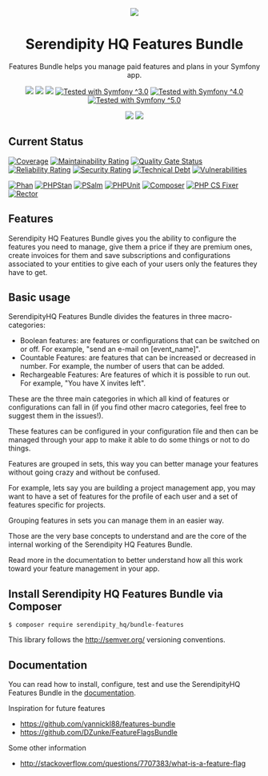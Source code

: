<p align="center">
    <a href="http://www.serendipityhq.com" target="_blank">
        <img style="max-width: 350px" src="http://www.serendipityhq.com/assets/open-source-projects/Logo-SerendipityHQ-Icon-Text-Purple.png">
    </a>
</p>

<h1 align="center">Serendipity HQ Features Bundle</h1>
<p align="center">Features Bundle helps you manage paid features and plans in your Symfony app.</p>
<p align="center">
    <a href="https://github.com/Aerendir/bundle-features/releases"><img src="https://img.shields.io/packagist/v/serendipity_hq/bundle-features.svg?style=flat-square"></a>
    <a href="https://opensource.org/licenses/MIT"><img src="https://img.shields.io/badge/license-MIT-brightgreen.svg?style=flat-square"></a>
    <a href="https://github.com/Aerendir/bundle-features/releases"><img src="https://img.shields.io/packagist/php-v/serendipity_hq/bundle-features?color=%238892BF&style=flat-square&logo=php" /></a>
    <a title="Tested with Symfony ^3.0" href="https://github.com/Aerendir/bundle-features/actions?query=branch%3Adev"><img title="Tested with Symfony ^3.0" src="https://img.shields.io/badge/Symfony-%5E3.0-333?style=flat-square&logo=symfony" /></a>
    <a title="Tested with Symfony ^4.0" href="https://github.com/Aerendir/bundle-features/actions?query=branch%3Adev"><img title="Tested with Symfony ^4.0" src="https://img.shields.io/badge/Symfony-%5E4.0-333?style=flat-square&logo=symfony" /></a>
    <a title="Tested with Symfony ^5.0" href="https://github.com/Aerendir/bundle-features/actions?query=branch%3Adev"><img title="Tested with Symfony ^5.0" src="https://img.shields.io/badge/Symfony-%5E5.0-333?style=flat-square&logo=symfony" /></a>
</p>
<p align="center">
    <a href="https://www.php.net/manual/en/book.intl.php"><img src="https://img.shields.io/badge/Suggests-ext--intl-%238892BF?style=flat-square&logo=php"></a>
    <img src="https://img.shields.io/badge/Suggests-serendipity__hq/component--text--matrix-%238892BF?style=flat-square">
</p>

## Current Status

[![Coverage](https://sonarcloud.io/api/project_badges/measure?project=Aerendir_bundle-features&metric=coverage)](https://sonarcloud.io/dashboard?id=Aerendir_bundle-features)
[![Maintainability Rating](https://sonarcloud.io/api/project_badges/measure?project=Aerendir_bundle-features&metric=sqale_rating)](https://sonarcloud.io/dashboard?id=Aerendir_bundle-features)
[![Quality Gate Status](https://sonarcloud.io/api/project_badges/measure?project=Aerendir_bundle-features&metric=alert_status)](https://sonarcloud.io/dashboard?id=Aerendir_bundle-features)
[![Reliability Rating](https://sonarcloud.io/api/project_badges/measure?project=Aerendir_bundle-features&metric=reliability_rating)](https://sonarcloud.io/dashboard?id=Aerendir_bundle-features)
[![Security Rating](https://sonarcloud.io/api/project_badges/measure?project=Aerendir_bundle-features&metric=security_rating)](https://sonarcloud.io/dashboard?id=Aerendir_bundle-features)
[![Technical Debt](https://sonarcloud.io/api/project_badges/measure?project=Aerendir_bundle-features&metric=sqale_index)](https://sonarcloud.io/dashboard?id=Aerendir_bundle-features)
[![Vulnerabilities](https://sonarcloud.io/api/project_badges/measure?project=Aerendir_bundle-features&metric=vulnerabilities)](https://sonarcloud.io/dashboard?id=Aerendir_bundle-features)

[![Phan](https://github.com/Aerendir/bundle-features/workflows/Phan/badge.svg)](https://github.com/Aerendir/bundle-features/actions?query=branch%3Adev)
[![PHPStan](https://github.com/Aerendir/bundle-features/workflows/PHPStan/badge.svg)](https://github.com/Aerendir/bundle-features/actions?query=branch%3Adev)
[![PSalm](https://github.com/Aerendir/bundle-features/workflows/PSalm/badge.svg)](https://github.com/Aerendir/bundle-features/actions?query=branch%3Adev)
[![PHPUnit](https://github.com/Aerendir/bundle-features/workflows/PHPunit/badge.svg)](https://github.com/Aerendir/bundle-features/actions?query=branch%3Adev)
[![Composer](https://github.com/Aerendir/bundle-features/workflows/Composer/badge.svg)](https://github.com/Aerendir/bundle-features/actions?query=branch%3Adev)
[![PHP CS Fixer](https://github.com/Aerendir/bundle-features/workflows/PHP%20CS%20Fixer/badge.svg)](https://github.com/Aerendir/bundle-features/actions?query=branch%3Adev)
[![Rector](https://github.com/Aerendir/bundle-features/workflows/Rector/badge.svg)](https://github.com/Aerendir/bundle-features/actions?query=branch%3Adev)

## Features

Serendipity HQ Features Bundle gives you the ability to configure the features you need to manage, give them a price if they are premium ones, create invoices for them and save subscriptions and configurations associated to your entities to give each of your users only the features they have to get.

## Basic usage

SerendipityHQ Features Bundle divides the features in three macro-categories:

- Boolean features: are features or configurations that can be switched on or off. For example, "send an e-mail on [event_name]".
- Countable Features: are features that can be increased or decreased in number. For example, the number of users that can be added.
- Rechargeable Features: Are features of which it is possible to run out. For example, "You have X invites left".

These are the three main categories in which all kind of features or configurations can fall in (if you find other macro categories, feel free to suggest them in the issues!).

These features can be configured in your configuration file and then can be managed through your app to make it able to do some things or not to do things.

Features are grouped in sets, this way you can better manage your features without going crazy and without be confused.

For example, lets say you are building a project management app, you may want to have a set of features for the profile of each user and a set of features specific for projects.

Grouping features in sets you can manage them in an easier way.

Those are the very base concepts to understand and are the core of the internal working of the Serendipity HQ Features Bundle.

Read more in the documentation to better understand how all this work toward your feature management in your app.

## Install Serendipity HQ Features Bundle via Composer

    $ composer require serendipity_hq/bundle-features

This library follows the http://semver.org/ versioning conventions.

## Documentation

You can read how to install, configure, test and use the SerendipityHQ Features Bundle in the [documentation](docs/Index.md).

Inspiration for future features

- https://github.com/yannickl88/features-bundle
- https://github.com/DZunke/FeatureFlagsBundle

Some other information

- http://stackoverflow.com/questions/7707383/what-is-a-feature-flag
